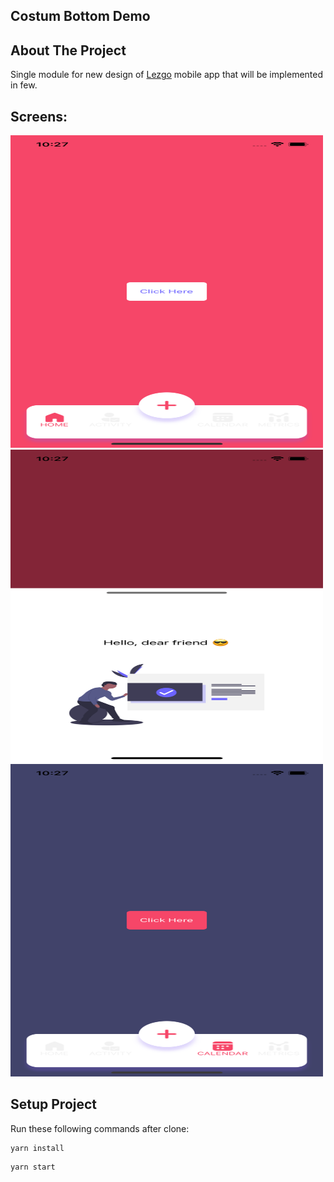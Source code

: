 <!-- ABOUT THE PROJECT -->
## Costum Bottom Demo

<!-- ABOUT THE PROJECT -->
## About The Project

Single module for new design of [Lezgo](https://www.lezgo.io) mobile app that will be implemented in few.
## Screens:
<img src="./assets/screenShots/screenOne.png" width="500" height="500">
<img src="./assets/screenShots/screenTwo.png" width="500" height="500">
<img src="./assets/screenShots/screenThree.png" width="500" height="500">

## Setup Project

Run these following commands after clone:

```
yarn install
```

```
yarn start
```



